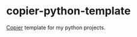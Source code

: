 # copier-python-template

[Copier](https://copier.readthedocs.io/en/stable/) template for my python projects.

